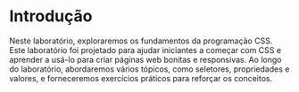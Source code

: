 # Introdução

Neste laboratório, exploraremos os fundamentos da programação CSS. Este laboratório foi projetado para ajudar iniciantes a começar com CSS e aprender a usá-lo para criar páginas web bonitas e responsivas. Ao longo do laboratório, abordaremos vários tópicos, como seletores, propriedades e valores, e forneceremos exercícios práticos para reforçar os conceitos.
